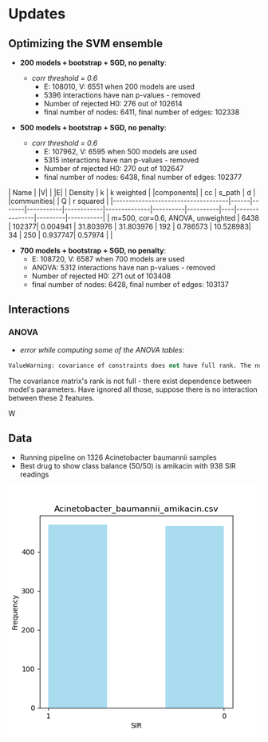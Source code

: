 # Updates

## Optimizing the SVM ensemble

* **200 models + bootstrap + SGD, no penalty**:
  * _corr threshold = 0.6_
    * E: 108010, V: 6551 when 200 models are used
    * 5396 interactions have nan p-values - removed
    * Number of rejected H0: 276 out of 102614
    * final number of nodes: 6411, final number of edges: 102338


* **500 models + bootstrap + SGD, no penalty**:
  * _corr threshold = 0.6_
    * E: 107962, V: 6595 when 500 models are used
    * 5315 interactions have nan p-values - removed
    * Number of rejected H0: 270 out of 102647
    * final number of nodes: 6438, final number of edges: 102377


| Name                               | |V|  | |E|   | Density   | k        | k weighted | |components| | cc         | s_path     | d  | |communities| | Q        | r squared |
|------------------------------------|------|-------|-----------|------------|--------------|----------|----------|----|---------------|---------|-----------|
| m=500, cor=0.6, ANOVA, unweighted | 6438 | 102377| 0.004941  | 31.803976  | 31.803976    | 192      | 0.786573 | 10.528983| 34 | 250           | 0.937747| 0.57974   |
|



* **700 models + bootstrap + SGD, no penalty**:
    * E: 108720, V: 6587 when 700 models are used
    * ANOVA: 5312 interactions have nan p-values - removed
    * Number of rejected H0: 271 out of 103408
    * final number of nodes: 6428, final number of edges: 103137


## Interactions

### ANOVA

- _error while computing some of the ANOVA tables:_
```python
ValueWarning: covariance of constraints does not have full rank. The number of constraints is 1, but rank is 0
```

The covariance matrix's rank is not full - there exist dependence between model's parameters.
Have ignored all those, suppose there is no interaction between these 2 features.

W

## Data

- Running pipeline on 1326 Acinetobacter baumannii samples
- Best drug to show class balance (50/50) is amikacin with 938 SIR readings

![](../../metadata/phenotypes/class_distribution/Acinetobacter_baumannii/Acinetobacter_baumannii_amikacin.png)